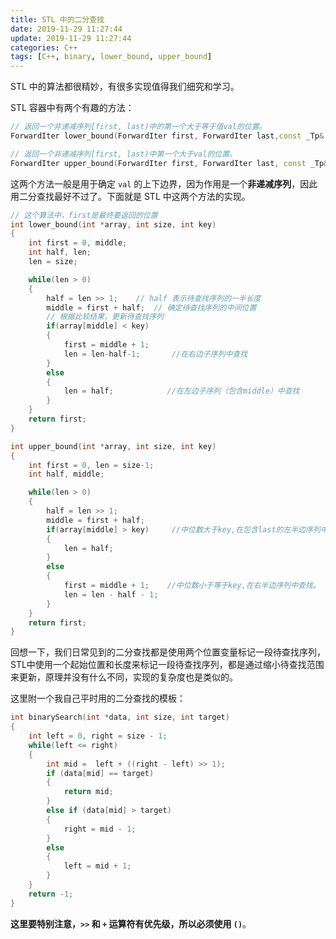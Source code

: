 ```yaml
---
title: STL 中的二分查找
date: 2019-11-29 11:27:44
update: 2019-11-29 11:27:44
categories: C++
tags: [C++, binary, lower_bound, upper_bound]
---
```


STL 中的算法都很精妙，有很多实现值得我们细究和学习。

<!-- more -->

STL 容器中有两个有趣的方法：

```c++
// 返回一个非递减序列[first, last)中的第一个大于等于值val的位置。
ForwardIter lower_bound(ForwardIter first, ForwardIter last,const _Tp& val)

// 返回一个非递减序列[first, last)中第一个大于val的位置。
ForwardIter upper_bound(ForwardIter first, ForwardIter last, const _Tp& val)
```

这两个方法一般是用于确定 `val` 的上下边界，因为作用是一个**非递减序列**，因此用二分查找最好不过了。下面就是 STL 中这两个方法的实现。

```c++
// 这个算法中，first是最终要返回的位置
int lower_bound(int *array, int size, int key)
{
    int first = 0, middle;
    int half, len;
    len = size;

    while(len > 0)
    {
        half = len >> 1;    // half 表示待查找序列的一半长度
        middle = first + half;  // 确定待查找序列的中间位置
        // 根据比较结果，更新待查找序列
        if(array[middle] < key)
        {
            first = middle + 1;
            len = len-half-1;       //在右边子序列中查找
        }
        else
        {
            len = half;            //在左边子序列（包含middle）中查找
        }
    }
    return first;
}
```

```c++
int upper_bound(int *array, int size, int key)
{
    int first = 0, len = size-1;
    int half, middle;

    while(len > 0)
    {
        half = len >> 1;
        middle = first + half;
        if(array[middle] > key)     //中位数大于key,在包含last的左半边序列中查找。
        {
            len = half;
        }
        else
        {
            first = middle + 1;    //中位数小于等于key,在右半边序列中查找。
            len = len - half - 1;
        }
    }
    return first;
}
```

回想一下，我们日常见到的二分查找都是使用两个位置变量标记一段待查找序列，STL中使用一个起始位置和长度来标记一段待查找序列，都是通过缩小待查找范围来更新，原理并没有什么不同，实现的复杂度也是类似的。

这里附一个我自己平时用的二分查找的模板：

```c++
int binarySearch(int *data, int size, int target)
{
    int left = 0, right = size - 1;
    while(left <= right)
    {
        int mid =  left + ((right - left) >> 1);
        if (data[mid] == target)
        {
            return mid;
        }
        else if (data[mid] > target)
        {
            right = mid - 1;
        }
        else
        {
            left = mid + 1;
        }
    }
    return -1;
}
```

**这里要特别注意，`>>` 和 `+` 运算符有优先级，所以必须使用 `()`**。